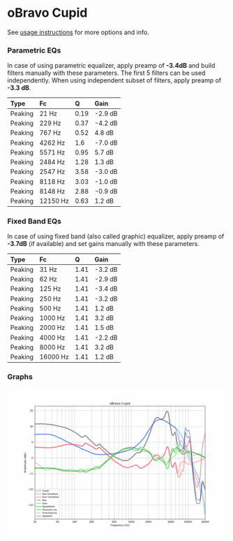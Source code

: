 # oBravo Cupid
See [usage instructions](https://github.com/jaakkopasanen/AutoEq#usage) for more options and info.

### Parametric EQs
In case of using parametric equalizer, apply preamp of **-3.4dB** and build filters manually
with these parameters. The first 5 filters can be used independently.
When using independent subset of filters, apply preamp of **-3.3 dB**.

| Type    | Fc       |    Q | Gain    |
|:--------|:---------|:-----|:--------|
| Peaking | 21 Hz    | 0.19 | -2.9 dB |
| Peaking | 229 Hz   | 0.37 | -4.2 dB |
| Peaking | 767 Hz   | 0.52 | 4.8 dB  |
| Peaking | 4262 Hz  | 1.6  | -7.0 dB |
| Peaking | 5571 Hz  | 0.95 | 5.7 dB  |
| Peaking | 2484 Hz  | 1.28 | 1.3 dB  |
| Peaking | 2547 Hz  | 3.58 | -3.0 dB |
| Peaking | 8118 Hz  | 3.03 | -1.0 dB |
| Peaking | 8148 Hz  | 2.88 | -0.9 dB |
| Peaking | 12150 Hz | 0.63 | 1.2 dB  |

### Fixed Band EQs
In case of using fixed band (also called graphic) equalizer, apply preamp of **-3.7dB**
(if available) and set gains manually with these parameters.

| Type    | Fc       |    Q | Gain    |
|:--------|:---------|:-----|:--------|
| Peaking | 31 Hz    | 1.41 | -3.2 dB |
| Peaking | 62 Hz    | 1.41 | -2.9 dB |
| Peaking | 125 Hz   | 1.41 | -3.4 dB |
| Peaking | 250 Hz   | 1.41 | -3.2 dB |
| Peaking | 500 Hz   | 1.41 | 1.2 dB  |
| Peaking | 1000 Hz  | 1.41 | 3.2 dB  |
| Peaking | 2000 Hz  | 1.41 | 1.5 dB  |
| Peaking | 4000 Hz  | 1.41 | -2.2 dB |
| Peaking | 8000 Hz  | 1.41 | 3.2 dB  |
| Peaking | 16000 Hz | 1.41 | 1.2 dB  |

### Graphs
![](./oBravo%20Cupid.png)
